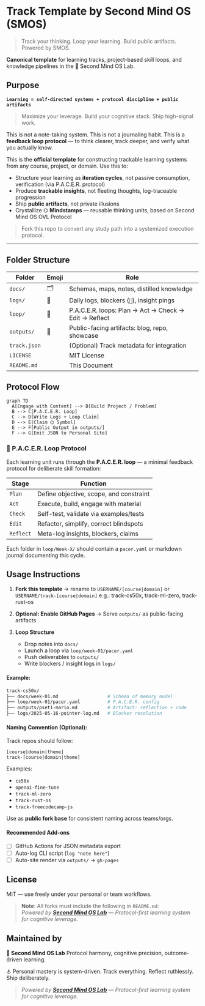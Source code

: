 # Track Template by Second Mind OS (SMOS)

> Track your thinking. Loop your learning. Build public artifacts. Powered by SMOS.

**Canonical template** for learning tracks, project-based skill loops, and knowledge pipelines in the 🧱 Second Mind OS Lab.

## Purpose

**`Learning = self-directed systems + protocol discipline + public artifacts`**

> Maximize your leverage. Build your cognitive stack. Ship high-signal work.

This is not a note-taking system.
This is not a journaling habit.
This is a **feedback loop protocol** — to think clearer, track deeper, and verify what you actually know.

This is the **official template** for constructing trackable learning systems from any course, project, or domain. Use this to:

- Structure your learning as **iteration cycles**, not passive consumption, verification (via P.A.C.E.R. protocol)
- Produce **trackable insights**, not fleeting thoughts, log-traceable progression
- Ship **public artifacts**, not private illusions
- Crystallize ⌬ **Mindstamps** — reusable thinking units, based on Second Mind OS OVL Protocol

> Fork this repo to convert any study path into a systemized execution protocol.

---

## Folder Structure

| Folder       | Emoji | Role                                                  |
| ------------ | ----- | ----------------------------------------------------- |
| `docs/`      | 🗂️    | Schemas, maps, notes, distilled knowledge             |
| `logs/`      | 📃    | Daily logs, blockers (`🚧`), insight pings            |
| `loop/`      | 🔁    | P.A.C.E.R. loops: Plan → Act → Check → Edit → Reflect |
| `outputs/`   | 🚀    | Public-facing artifacts: blog, repo, showcase         |
| `track.json` |       | (Optional) Track metadata for integration             |
| `LICENSE`    |       | MIT License                                           |
| `README.md`  |       | This Document                                         |

## Protocol Flow

```mermaid
graph TD
  A[Engage with Content] --> B[Build Project / Problem]
  B --> C[P.A.C.E.R. Loop]
  C --> D[Write Logs + Loop Claim]
  D --> E[Claim ⌬ Symbol]
  E --> F[Public Output in outputs/]
  F --> G[Emit JSON to Personal Site]
```

### 🔁 P.A.C.E.R. Loop Protocol

Each learning unit runs through the **P.A.C.E.R. loop** — a minimal feedback protocol for deliberate skill formation:

| Stage     | Function                                |
| --------- | --------------------------------------- |
| `Plan`    | Define objective, scope, and constraint |
| `Act`     | Execute, build, engage with material    |
| `Check`   | Self-test, validate via examples/tests  |
| `Edit`    | Refactor, simplify, correct blindspots  |
| `Reflect` | Meta-log insights, blockers, claims     |

Each folder in `loop/Week-X/` should contain a `pacer.yaml` or markdown journal documenting this cycle.

## Usage Instructions

1. **Fork this template** → rename to `USERNAME/[course|domain]` or `USERNAME/track-[course|domain]`
   e.g.: track-cs50x, track-ml-zero, track-rust-os

2. **Optional: Enable GitHub Pages**
   → Serve `outputs/` as public-facing artifacts

3. **Loop Structure**

   - Drop notes into `docs/`
   - Launch a loop via `loop/week-01/pacer.yaml`
   - Push deliverables to `outputs/`
   - Write blockers / insight logs in `logs/`

#### Example:

```bash
track-cs50x/
├── docs/week-01.md                  # Schema of memory model
├── loop/week-01/pacer.yaml          # P.A.C.E.R. config
├── outputs/pset1-mario.md           # Artifact: reflection + code
├── logs/2025-05-16-pointer-log.md   # Blocker resolution
```

#### Naming Convention (Optional):

Track repos should follow:

```
[course|domain|theme]
track-[course|domain|theme]
```

Examples:

- `cs50x`
- `openai-fine-tune`
- `track-ml-zero`
- `track-rust-os`
- `track-freecodecamp-js`

Use as **public fork base** for consistent naming across teams/orgs.

#### Recommended Add-ons

- [ ] GitHub Actions for JSON metadata export
- [ ] Auto-log CLI script (`log "note here"`)
- [ ] Auto-site render via `outputs/` → `gh-pages`

## License

MIT — use freely under your personal or team workflows.

> **Note**: All forks must include the following in `README.md`:  
> _Powered by [**Second Mind OS Lab**](https://github.com/secondmindlab) — Protocol-first learning system for cognitive leverage._

## Maintained by

**🧱 Second Mind OS Lab**
Protocol harmony, cognitive precision, outcome-driven learning.

⚓ Personal mastery is system-driven. Track everything. Reflect ruthlessly. Ship deliberately.

> _Powered by [**Second Mind OS Lab**](https://github.com/secondmindlab) — Protocol-first learning system for cognitive leverage._
